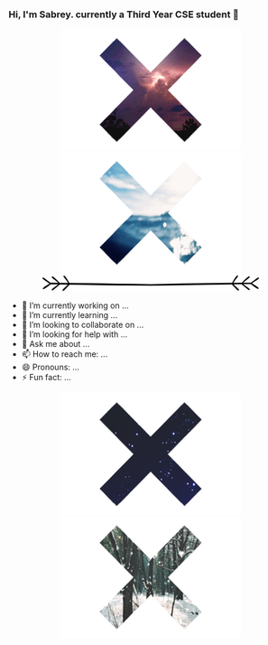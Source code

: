 ### Hi, I'm Sabrey. currently a Third Year CSE student 👋

<p align="center">
  <img src="https://github.com/sabreys/sabreys/blob/main/thunder.gif?raw=true"/>
  <img src="https://github.com/sabreys/sabreys/blob/main/fcd8c968438fda171cc650d6848f40dc8e82c779_hq.gif?raw=true"/>
   <img src="https://github.com/sabreys/sabreys/blob/main/Untitled-2.png?raw=true"/>
</p>





- 🔭 I’m currently working on ...
- 🌱 I’m currently learning ...
- 👯 I’m looking to collaborate on ...
- 🤔 I’m looking for help with ...
- 💬 Ask me about ...
- 📫 How to reach me: ...
- 😄 Pronouns: ...
- ⚡ Fun fact: ...


<p align="center">
  <img src="https://github.com/sabreys/sabreys/blob/main/space.gif?raw=true"/>
  <img src="https://github.com/sabreys/sabreys/blob/main/snow.gif?raw=true"/>
</p>




<!--
**sabreys/sabreys** is a ✨ _special_ ✨ repository because its `README.md` (this file) appears on your GitHub profile.

Here are some ideas to get you started:

- 🔭 I’m currently working on ...
- 🌱 I’m currently learning ...
- 👯 I’m looking to collaborate on ...
- 🤔 I’m looking for help with ...
- 💬 Ask me about ...
- 📫 How to reach me: ...
- 😄 Pronouns: ...
- ⚡ Fun fact: ...
-->
